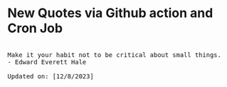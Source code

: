 # New Quotes via Github action and Cron Job

<pre>
<!-- #quote -->
Make it your habit not to be critical about small things.
- Edward Everett Hale

Updated on: [12/8/2023]
<!-- #quoteEnd -->
</pre>
